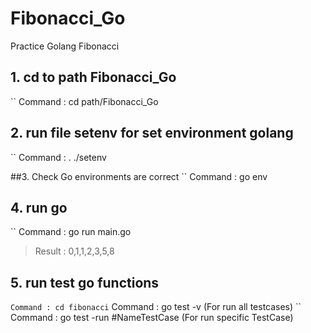# Fibonacci_Go
Practice Golang Fibonacci


## 1. cd to path Fibonacci_Go
`` Command : cd path/Fibonacci_Go

## 2. run file setenv for set environment golang
`` Command : . ./setenv

##3. Check Go environments are correct
`` Command : go env

## 4. run go
`` Command : go run main.go
> Result : 0,1,1,2,3,5,8

## 5. run test go functions
`` Command : cd fibonacci
`` Command : go test -v (For run all testcases)
`` Command : go test -run #NameTestCase (For run specific TestCase)